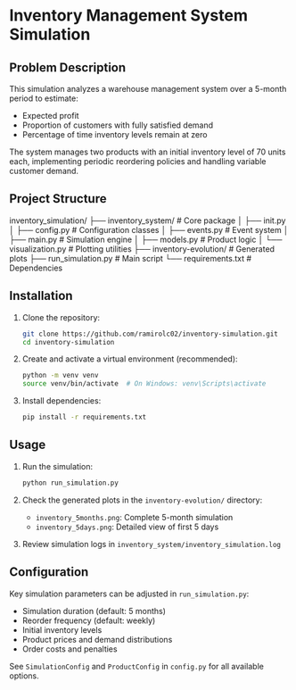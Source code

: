 # Inventory Management System Simulation

## Problem Description

This simulation analyzes a warehouse management system over a 5-month period to estimate:

- Expected profit
- Proportion of customers with fully satisfied demand
- Percentage of time inventory levels remain at zero

The system manages two products with an initial inventory level of 70 units each, implementing periodic reordering policies and handling variable customer demand.

## Project Structure

inventory_simulation/
├── inventory_system/ # Core package
│ ├── init.py
│ ├── config.py # Configuration classes
│ ├── events.py # Event system
│ ├── main.py # Simulation engine
│ ├── models.py # Product logic
│ └── visualization.py # Plotting utilities
├── inventory-evolution/ # Generated plots
├── run_simulation.py # Main script
└── requirements.txt # Dependencies

## Installation

1. Clone the repository:

   ```bash
   git clone https://github.com/ramirolc02/inventory-simulation.git
   cd inventory-simulation
   ```

2. Create and activate a virtual environment (recommended):

   ```bash
   python -m venv venv
   source venv/bin/activate  # On Windows: venv\Scripts\activate
   ```

3. Install dependencies:
   ```bash
   pip install -r requirements.txt
   ```

## Usage

1. Run the simulation:

   ```bash
   python run_simulation.py
   ```

2. Check the generated plots in the `inventory-evolution/` directory:

   - `inventory_5months.png`: Complete 5-month simulation
   - `inventory_5days.png`: Detailed view of first 5 days

3. Review simulation logs in `inventory_system/inventory_simulation.log`

## Configuration

Key simulation parameters can be adjusted in `run_simulation.py`:

- Simulation duration (default: 5 months)
- Reorder frequency (default: weekly)
- Initial inventory levels
- Product prices and demand distributions
- Order costs and penalties

See `SimulationConfig` and `ProductConfig` in `config.py` for all available options.
